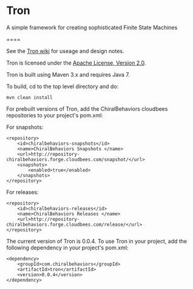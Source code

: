 Tron
====

A simple framework for creating sophisticated Finite State Machines

====

See the [Tron wiki](https://github.com/ChiralBehaviors/Tron/wiki) for useage and design notes.

Tron is licensed under the [Apache License, Version 2.0](http://www.apache.org/licenses/).

Tron is built using Maven 3.x and requires Java 7.

To build, cd to the top level directory and do:

    mvn clean install

For prebuilt versions of Tron, add the ChiralBehaviors cloudbees repositories to your project's pom.xml:

For snapshots: 

    <repository>
        <id>chiralbehaviors-snapshots</id>
        <name>ChiralBehaviors Snapshots </name>
        <url>http://repository-chiralbehaviors.forge.cloudbees.com/snapshot/</url>
        <snapshots>
            <enabled>true</enabled>
        </snapshots>
    </repository>
    
For releases: 

    <repository>
        <id>chiralbehaviors-releases</id>
        <name>ChiralBehaviors Releases </name>
        <url>http://repository-chiralbehaviors.forge.cloudbees.com/release/</url>
    </repository>

The current version of Tron is 0.0.4.  To use Tron in your project, add the following dependency in your project's pom.xml:


    <dependency>
        <groupId>com.chiralbehaviors</groupId>
        <artifactId>tron</artifactId>
        <version>0.0.4</version>
    </dependency>
    
